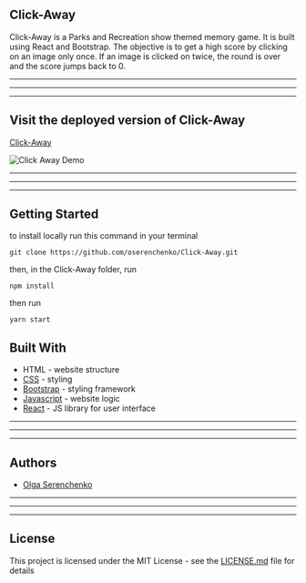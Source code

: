## Click-Away
Click-Away is a Parks and Recreation show themed memory game. It is built using React and Bootstrap. The objective is to get a high score by clicking on an image only once. If an image is clicked on twice, the round is over and the score jumps back to 0.

______________
______________
______________
## Visit the deployed version of Click-Away
[Click-Away](https://oserenchenko.github.io/Click-Away//)

![Click Away Demo](Click_Away_Demo.gif)

______________
______________
______________

## Getting Started
to install locally run this command in your terminal
```
git clone https://github.com/oserenchenko/Click-Away.git
```
then, in the Click-Away folder, run 
```
npm install
```
then run 
```
yarn start
```

## Built With
* HTML - website structure
* [CSS](https://css-tricks.com/) - styling
* [Bootstrap](https://getbootstrap.com/) - styling framework
* [Javascript](https://www.javascript.com/) - website logic
* [React](https://reactjs.org/) - JS library for user interface

______________
______________
______________
## Authors
* [Olga Serenchenko](https://github.com/oserenchenko)

______________
______________
______________
## License

This project is licensed under the MIT License - see the [LICENSE.md](LICENSE.md) file for details
